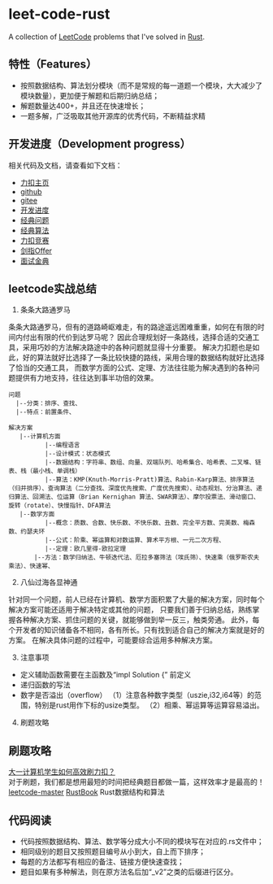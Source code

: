 # leet-code-rust
A collection of [LeetCode](https://leetcode-cn.com/) problems that I've solved in [Rust](https://www.rust-lang.org/).

## 特性（Features）
- 按照数据结构、算法划分模块（而不是常规的每一道题一个模块，大大减少了模块数量），更加便于解题和后期归纳总结；
- 解题数量达400+，并且还在快速增长；
- 一题多解，广泛吸取其他开源库的优秀代码，不断精益求精

## 开发进度（Development progress）
相关代码及文档，请查看如下文档：
- [力扣主页](https://leetcode-cn.com/u/zhiluniao/)
- [github](https://github.com/smallswan/leetcode-rust)
- [gitee](https://gitee.com/zhiluniao/leetcode-rust)
- [开发进度](SOLUTIONS.md)
- [经典问题](PROBLEMS.md)
- [经典算法](ALGORITHMS.md)
- [力扣竞赛](CONTEST.md)
- [剑指Offer](LCOF.md)
- [面试金典](INTERVIEW.md)


## leetcode实战总结 
1. 条条大路通罗马
   
条条大路通罗马，但有的道路崎岖难走，有的路途遥远困难重重，如何在有限的时间内付出有限的代价到达罗马呢？
因此合理规划好一条路线，选择合适的交通工具，采用巧妙的方法解决路途中的各种问题就显得十分重要。
解决力扣题也是如此，好的算法就好比选择了一条比较快捷的路线，采用合理的数据结构就好比选择了恰当的交通工具，
而数学方面的公式、定理、方法往往能为解决遇到的各种问题提供有力地支持，往往达到事半功倍的效果。

```
问题  
  |--分类：排序、查找、
  |--特点：前置条件、
  
解决方案  
   |--计算机方面  
          |--编程语言  
          |--设计模式：状态模式
          |--数据结构：字符串、数组、向量、双端队列、哈希集合、哈希表、二叉堆、链表、栈（最小栈、单调栈）
          |--算法：KMP(Knuth-Morris-Pratt)算法、Rabin-Karp算法、排序算法（归并排序）、查询算法（二分查找、深度优先搜索、广度优先搜索）、动态规划、分治算法、递归算法、回溯法、位运算（Brian Kernighan 算法、SWAR算法）、摩尔投票法、滑动窗口、旋转（rotate）、快慢指针、DFA算法  		  
   |--数学方面
          |--概念：质数、合数、快乐数、不快乐数、丑数、完全平方数、完美数、梅森数、约瑟夫环
          |--公式：阶乘、幂运算和对数运算、算术平方根、一元二次方程、 
          |--定理：欧几里得-欧拉定理 
	   |--方法：数学归纳法、牛顿迭代法、厄拉多塞筛法（埃氏筛）、快速乘（俄罗斯农夫乘法）、快速幂、
```
2. 八仙过海各显神通

针对同一个问题，前人已经在计算机、数学方面积累了大量的解决方案，同时每个解决方案可能还适用于解决特定或其他的问题，
只要我们善于归纳总结，熟练掌握各种解决方案、抓住问题的关键，就能够做到举一反三，触类旁通。
此外，每个开发者的知识储备各不相同，各有所长。只有找到适合自己的解决方案就是好的方案。
在解决具体问题的过程中，可能要综合运用多种解决方案。


3. 注意事项
- 定义辅助函数需要在主函数及“impl Solution {” 前定义
- 递归函数的写法
- 数字是否溢出（overflow）
（1）注意各种数字类型（uszie,i32,i64等）的范围，特别是rust用作下标的usize类型。
（2）相乘、幂运算等运算容易溢出。

4. 刷题攻略
## 刷题攻略	
[大一计算机学生如何高效刷力扣？](https://www.zhihu.com/question/392882083/answer/1860538172 )	
对于刷题，我们都是想用最短的时间把经典题目都做一篇，这样效率才是最高的！
[leetcode-master](https://github.com/youngyangyang04/leetcode-master )
[RustBook](https://github.com/QMHTMY/RustBook )  Rust数据结构和算法

## 代码阅读
- 代码按照数据结构、算法、数学等分成大小不同的模块写在对应的.rs文件中；
- 相同级别的题目又按照题目编号从小到大，自上而下排序；
- 每题的方法都写有相应的备注、链接方便快速查找；
- 题目如果有多种解法，则在原方法名后加“_v2”之类的后缀进行区分。

